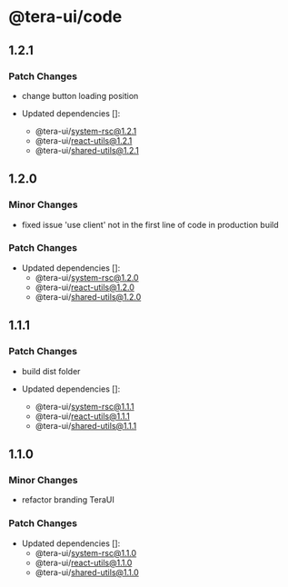 # @tera-ui/code

## 1.2.1

### Patch Changes

- change button loading position

- Updated dependencies []:
  - @tera-ui/system-rsc@1.2.1
  - @tera-ui/react-utils@1.2.1
  - @tera-ui/shared-utils@1.2.1

## 1.2.0

### Minor Changes

- fixed issue 'use client' not in the first line of code in production build

### Patch Changes

- Updated dependencies []:
  - @tera-ui/system-rsc@1.2.0
  - @tera-ui/react-utils@1.2.0
  - @tera-ui/shared-utils@1.2.0

## 1.1.1

### Patch Changes

- build dist folder

- Updated dependencies []:
  - @tera-ui/system-rsc@1.1.1
  - @tera-ui/react-utils@1.1.1
  - @tera-ui/shared-utils@1.1.1

## 1.1.0

### Minor Changes

- refactor branding TeraUI

### Patch Changes

- Updated dependencies []:
  - @tera-ui/system-rsc@1.1.0
  - @tera-ui/react-utils@1.1.0
  - @tera-ui/shared-utils@1.1.0
